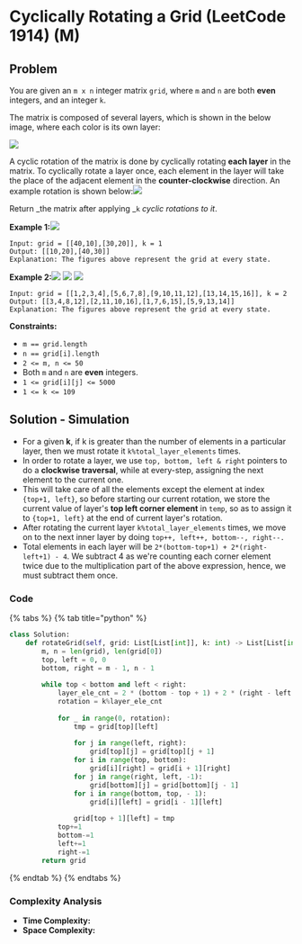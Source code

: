 # Cyclically Rotating a Grid (LeetCode 1914) (M)

## Problem

You are given an `m x n` integer matrix `grid`​​​, where `m` and `n` are both **even** integers, and an integer `k`.

The matrix is composed of several layers, which is shown in the below image, where each color is its own layer:

![](https://assets.leetcode.com/uploads/2021/06/10/ringofgrid.png)

A cyclic rotation of the matrix is done by cyclically rotating **each layer** in the matrix. To cyclically rotate a layer once, each element in the layer will take the place of the adjacent element in the **counter-clockwise** direction. An example rotation is shown below:![](https://assets.leetcode.com/uploads/2021/06/22/explanation\_grid.jpg)

Return _the matrix after applying _`k` _cyclic rotations to it_.

**Example 1:**![](https://assets.leetcode.com/uploads/2021/06/19/rod2.png)

```
Input: grid = [[40,10],[30,20]], k = 1
Output: [[10,20],[40,30]]
Explanation: The figures above represent the grid at every state.
```

**Example 2:**![](https://assets.leetcode.com/uploads/2021/06/10/ringofgrid5.png) ![](https://assets.leetcode.com/uploads/2021/06/10/ringofgrid6.png) ![](https://assets.leetcode.com/uploads/2021/06/10/ringofgrid7.png)

```
Input: grid = [[1,2,3,4],[5,6,7,8],[9,10,11,12],[13,14,15,16]], k = 2
Output: [[3,4,8,12],[2,11,10,16],[1,7,6,15],[5,9,13,14]]
Explanation: The figures above represent the grid at every state.
```

**Constraints:**

* `m == grid.length`
* `n == grid[i].length`
* `2 <= m, n <= 50`
* Both `m` and `n` are **even** integers.
* `1 <= grid[i][j] <= 5000`
* `1 <= k <= 109`

## Solution - Simulation

* For a given **k**, if k is greater than the number of elements in a particular layer, then we must rotate it `k%total_layer_elements` times.
* In order to rotate a layer, we use `top, bottom, left & right` pointers to do a **clockwise traversal**, while at every-step, assigning the next element to the current one.
* This will take care of all the elements except the element at index `{top+1, left}`, so before starting our current rotation, we store the current value of layer's **top left corner element** in `temp`, so as to assign it to `{top+1, left}` at the end of current layer's rotation.
* After rotating the current layer `k%total_layer_elements` times, we move on to the next inner layer by doing `top++, left++, bottom--, right--.`
* Total elements in each layer will be `2*(bottom-top+1) + 2*(right-left+1) - 4`. We subtract 4 as we're counting each corner element twice due to the multiplication part of the above expression, hence, we must subtract them once.

### Code

{% tabs %}
{% tab title="python" %}
```python
class Solution:
    def rotateGrid(self, grid: List[List[int]], k: int) -> List[List[int]]:
        m, n = len(grid), len(grid[0])
        top, left = 0, 0
        bottom, right = m - 1, n - 1
        
        while top < bottom and left < right:
            layer_ele_cnt = 2 * (bottom - top + 1) + 2 * (right - left + 1) - 4
            rotation = k%layer_ele_cnt
            
            for _ in range(0, rotation):
                tmp = grid[top][left]
                
                for j in range(left, right):
                    grid[top][j] = grid[top][j + 1]
                for i in range(top, bottom):
                    grid[i][right] = grid[i + 1][right]
                for j in range(right, left, -1):
                    grid[bottom][j] = grid[bottom][j - 1]
                for i in range(bottom, top, - 1):
                    grid[i][left] = grid[i - 1][left]
                
                grid[top + 1][left] = tmp
            top+=1
            bottom-=1
            left+=1
            right-=1
        return grid
```
{% endtab %}
{% endtabs %}

### Complexity Analysis

* **Time Complexity:**
* **Space Complexity:**

